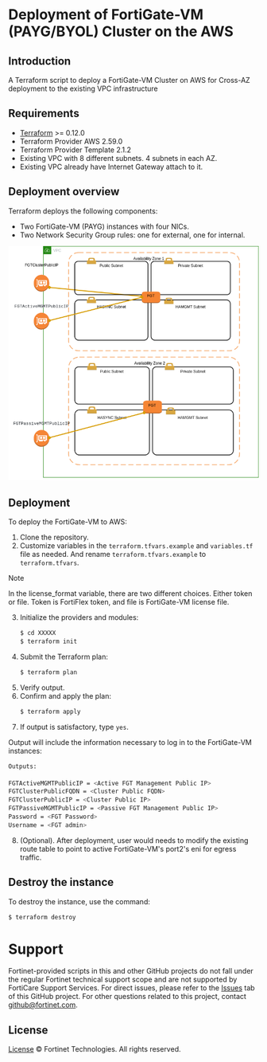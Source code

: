 # Deployment of FortiGate-VM (PAYG/BYOL) Cluster on the AWS
## Introduction
A Terraform script to deploy a FortiGate-VM Cluster on AWS for Cross-AZ deployment to the existing VPC infrastructure 

## Requirements
* [Terraform](https://learn.hashicorp.com/terraform/getting-started/install.html) >= 0.12.0
* Terraform Provider AWS 2.59.0
* Terraform Provider Template 2.1.2
* Existing VPC with 8 different subnets.  4 subnets in each AZ.
* Existing VPC already have Internet Gateway attach to it.

## Deployment overview
Terraform deploys the following components:
   - Two FortiGate-VM (PAYG) instances with four NICs.
   - Two Network Security Group rules: one for external, one for internal.

![ha-architecture](./aws-topology-ha.png?raw=true "HA Architecture")


## Deployment
To deploy the FortiGate-VM to AWS:
1. Clone the repository.
2. Customize variables in the `terraform.tfvars.example` and `variables.tf` file as needed.  And rename `terraform.tfvars.example` to `terraform.tfvars`.
> [!NOTE]
> In the license_format variable, there are two different choices.
> Either token or file.  Token is FortiFlex token, and file is FortiGate-VM license file.
3. Initialize the providers and modules:
   ```sh
   $ cd XXXXX
   $ terraform init
    ```
4. Submit the Terraform plan:
   ```sh
   $ terraform plan
   ```
5. Verify output.
6. Confirm and apply the plan:
   ```sh
   $ terraform apply
   ```
7. If output is satisfactory, type `yes`.

Output will include the information necessary to log in to the FortiGate-VM instances:
```sh
Outputs:

FGTActiveMGMTPublicIP = <Active FGT Management Public IP>
FGTClusterPublicFQDN = <Cluster Public FQDN>
FGTClusterPublicIP = <Cluster Public IP>
FGTPassiveMGMTPublicIP = <Passive FGT Management Public IP>
Password = <FGT Password>
Username = <FGT admin>

```
8. (Optional).  After deployment, user would needs to modify the existing route table to point to active FortiGate-VM's port2's eni for egress traffic. 

## Destroy the instance
To destroy the instance, use the command:
```sh
$ terraform destroy
```

# Support
Fortinet-provided scripts in this and other GitHub projects do not fall under the regular Fortinet technical support scope and are not supported by FortiCare Support Services.
For direct issues, please refer to the [Issues](https://github.com/fortinet/fortigate-terraform-deploy/issues) tab of this GitHub project.
For other questions related to this project, contact [github@fortinet.com](mailto:github@fortinet.com).

## License
[License](https://github.com/fortinet/fortigate-terraform-deploy/blob/master/LICENSE) © Fortinet Technologies. All rights reserved.
